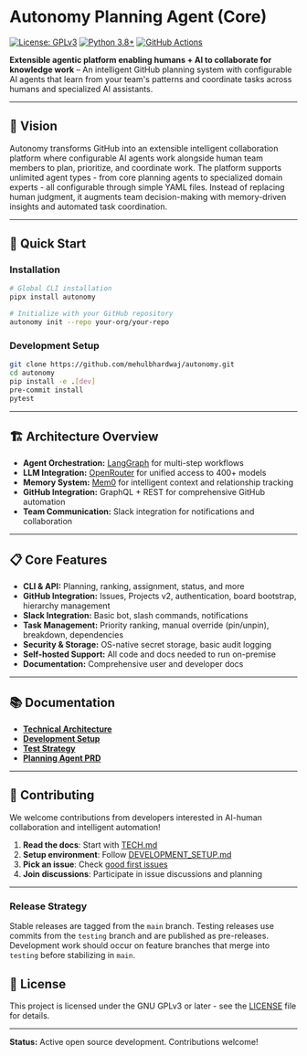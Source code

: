 # Autonomy Planning Agent (Core)

[![License: GPLv3](https://img.shields.io/badge/License-GPLv3-blue.svg)](https://www.gnu.org/licenses/gpl-3.0)
[![Python 3.8+](https://img.shields.io/badge/python-3.8+-blue.svg)](https://www.python.org/downloads/)
[![GitHub Actions](https://github.com/mehulbhardwaj/autonomy/workflows/CI/badge.svg)](https://github.com/mehulbhardwaj/autonomy/actions)

**Extensible agentic platform enabling humans + AI to collaborate for knowledge work** – An intelligent GitHub planning system with configurable AI agents that learn from your team's patterns and coordinate tasks across humans and specialized AI assistants.

---

## 🎯 Vision

Autonomy transforms GitHub into an extensible intelligent collaboration platform where configurable AI agents work alongside human team members to plan, prioritize, and coordinate work. The platform supports unlimited agent types - from core planning agents to specialized domain experts - all configurable through simple YAML files. Instead of replacing human judgment, it augments team decision-making with memory-driven insights and automated task coordination.

---

## 🚀 Quick Start

### Installation
```bash
# Global CLI installation
pipx install autonomy

# Initialize with your GitHub repository
autonomy init --repo your-org/your-repo
```

### Development Setup
```bash
git clone https://github.com/mehulbhardwaj/autonomy.git
cd autonomy
pip install -e .[dev]
pre-commit install
pytest
```

---

## 🏗️ Architecture Overview

- **Agent Orchestration:** [LangGraph](https://github.com/langchain-ai/langgraph) for multi-step workflows
- **LLM Integration:** [OpenRouter](https://openrouter.ai) for unified access to 400+ models
- **Memory System:** [Mem0](https://github.com/mem0ai/mem0) for intelligent context and relationship tracking
- **GitHub Integration:** GraphQL + REST for comprehensive GitHub automation
- **Team Communication:** Slack integration for notifications and collaboration

---

## 📋 Core Features

- **CLI & API:** Planning, ranking, assignment, status, and more
- **GitHub Integration:** Issues, Projects v2, authentication, board bootstrap, hierarchy management
- **Slack Integration:** Basic bot, slash commands, notifications
- **Task Management:** Priority ranking, manual override (pin/unpin), breakdown, dependencies
- **Security & Storage:** OS-native secret storage, basic audit logging
- **Self-hosted Support:** All code and docs needed to run on-premise
- **Documentation:** Comprehensive user and developer docs

---

## 📚 Documentation

- **[Technical Architecture](docs/TECH.md)**
- **[Development Setup](docs/DEVELOPMENT_SETUP.md)**
- **[Test Strategy](docs/TEST.md)**
- **[Planning Agent PRD](docs/PRD.md)**

---

## 🤝 Contributing

We welcome contributions from developers interested in AI-human collaboration and intelligent automation!

1. **Read the docs**: Start with [TECH.md](docs/TECH.md)
2. **Setup environment**: Follow [DEVELOPMENT_SETUP.md](docs/DEVELOPMENT_SETUP.md)
3. **Pick an issue**: Check [good first issues](https://github.com/mehulbhardwaj/autonomy/labels/good%20first%20issue)
4. **Join discussions**: Participate in issue discussions and planning

---

### Release Strategy

Stable releases are tagged from the `main` branch. Testing releases use commits from the `testing` branch and are published as pre-releases. Development work should occur on feature branches that merge into `testing` before stabilizing in `main`.


## 📄 License

This project is licensed under the GNU GPLv3 or later - see the [LICENSE](LICENSE) file for details.

---

**Status:** Active open source development. Contributions welcome!